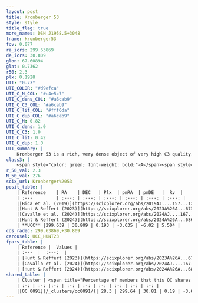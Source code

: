 ```yaml
---
layout: post
title: Kronberger 53
style: style
title_flag: true
more_names: DSH J1958.5+3048
fname: kronberger53
fov: 0.077
ra_icrs: 299.63869
de_icrs: 30.809
glon: 67.60894
glat: 0.7362
r50: 2.3
plx: 0.1928
UTI: "0.73"
UTI_COLOR: "#d9efca"
UTI_C_N_COL: "#c4e5c7"
UTI_C_dens_COL: "#a6cab9"
UTI_C_C3_COL: "#a6cab9"
UTI_C_lit_COL: "#fff6da"
UTI_C_dup_COL: "#a6cab9"
UTI_C_N: 0.82
UTI_C_dens: 1.0
UTI_C_C3: 1.0
UTI_C_lit: 0.42
UTI_C_dup: 1.0
UTI_summary: |
    Kronberger 53 is a rich, very dense object of very high C3 quality. It is poorly studied in the literature. This object shares a moderate percentage of members with a later reported entry.
class3: |
    <span style="color: green; font-weight: bold;">A</span><span style="color: green; font-weight: bold;">A</span>
r_50_val: 2.3
N_50_val: 276
scix_url: Kronberger%2053
posit_table: |
    | Reference    | RA    | DEC   | Plx  | pmRA  | pmDE   |  Rv  |
    | :---         | :---: | :---: | :---: | :---: | :---: | :---: |
    |[Bica et al. (2019)](https://scixplorer.org/abs/2019AJ....157...12B) | 299.648 | 30.807 | -- | -- | -- | -- |
    |[Hunt & Reffert (2023)](https://scixplorer.org/abs/2023A%26A...673A.114H) | 299.645 | 30.811 | 0.19 | -3.624 | -6.018 | 12.397 |
    |[Cavallo et al. (2024)](https://scixplorer.org/abs/2024AJ....167...12C) | 299.632 | 30.805 | 0.19 | -- | -- | -- |
    |[Hunt & Reffert (2024)](https://scixplorer.org/abs/2024A%26A...686A..42H) | 299.645 | 30.811 | 0.19 | -3.624 | -6.018 | 12.397 |
    | **UCC** |299.639 | 30.809 | 0.193 | -3.635 | -6.02 | 5.504 | 
cds_radec: 299.63869,+30.809
carousel: UCC_HUNT23
fpars_table: |
    | Reference |  Values |
    | :---  |  :---:  |
    | [Hunt & Reffert (2023)](https://scixplorer.org/abs/2023A%26A...673A.114H) | `AV50=3.392, diffAV50=2.726, MOD50=13.398, logAge50=7.334` |
    | [Cavallo et al. (2024)](https://scixplorer.org/abs/2024AJ....167...12C) | `AV50=3.47, dMod50=12.62, logAge50=7.75, [Fe/H]50=-0.38` |
    | [Hunt & Reffert (2024)](https://scixplorer.org/abs/2024A%26A...686A..42H) | `MassJ=4393.05` |
shared_table: |
    | Cluster | <span title="Percentage of members that this OC shares with the ones listed">%</span>   | RA   | DEC   | Plx   | pmRA  | pmDE  | Rv | UTI |
    | :-: | :-: |:-: | :-: | :-: | :-: | :-: | :-: | :-: |
    |[OC 0091](/_clusters/oc0091/)| 28.3 | 299.64 | 30.81 | 0.19 | -3.63 | -6.04 | 5.79 |0.0 |
---
```

